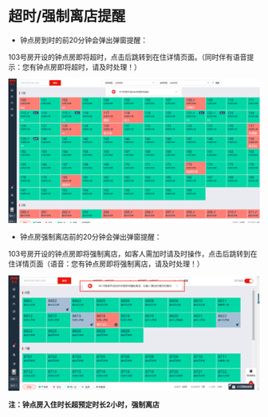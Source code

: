 # 超时/强制离店提醒

* 钟点房到时的前20分钟会弹出弹窗提醒：

103号房开设的钟点房即将超时，点击后跳转到在住详情页面。（同时伴有语音提示：您有钟点房即将超时，请及时处理！）

![](../../../.gitbook/assets/image%20%28176%29.png)

* 钟点房强制离店前的20分钟会弹出弹窗提醒：

103号房开设的钟点房即将强制离店，如客人需加时请及时操作，点击后跳转到在住详情页面（语音：您有钟点房即将强制离店，请及时处理！）

![](../../../.gitbook/assets/image%20%2891%29.png)

**注：钟点房入住时长超预定时长2小时，强制离店**

